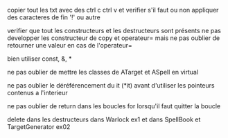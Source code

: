 copier tout les txt avec des ctrl c ctrl v et verifier s'il faut ou non appliquer des caracteres de fin
'!' ou autre

verifier que tout les constructeurs et les destructeurs sont présents
ne pas developper les constructeur de copy et operateur= mais ne pas oublier de retourner une valeur en cas de l'operateur=

bien utiliser const, &, *

ne pas oublier de mettre les classes de ATarget et ASpell en virtual

ne pas oublier le déréférencement du it (*it) avant d'utiliser les pointeurs contenus a l'interieur

ne pas oublier de return dans les boucles for lorsqu'il faut quitter la boucle

delete dans les destructeurs dans Warlock ex1 et dans SpellBook et TargetGenerator ex02